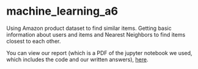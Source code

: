 # machine_learning_a6
Using Amazon product dataset to find similar items. Getting basic information about users and items and Nearest Neighbors to find items closest to each other.

You can view our report (which is a PDF of the jupyter notebook we used, which includes the code and our written answers), [here](doc/a6report.pdf).
